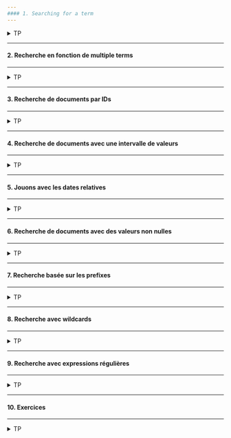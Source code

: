 ```yaml
---
#### 1. Searching for a term
---
```

<details>
<summary>TP</summary>


##### :arrow_forward: DISCLAIMER : Certaines des requêtes de ce chapitre ne renvoient pas les résultats escomptés
En référer au formateur le cas échéant (Conflits possible de versions).

Les term level queries sont les plus utilisées pour les données structurées de type nombre ou date. Elles peuvent également être utilisées pour des labels de classification.<br/>
Par contre elles ne sont pas recommandées pour les recherches textuelles qui ne requiérent pas de correspondance exacte, elles sont inopérantes sur des champs analysés.

##### :arrow_forward: Recherche de documents avec une valeur à `true` pour le champ `is_active`

Il existe deux requêtes pour le faire : 
* Avec la syntaxe : "is_active": true
```
A compléter...
```
* Avec la syntaxe : "is_active": { "value": true }
```
A compléter...
```

<img src="https://i.ibb.co/M8TdZPS/058-Screenshot-2021-03-17-Elastic-Kibana.png" width="80%">

</details>

---
#### 2. Recherche en fonction de multiple terms
---
<details>
<summary>TP</summary>

Rechercher les documents `products` avec les tags "Soup" ou "Cake".
Nous savons que les tags sont stockés en tant que `keyword`.
```
A compléter...
```

Similaire à la clause IN en SQL.

<img src="https://i.ibb.co/SVyH7QV/059-Screenshot-2021-03-17-Elastic-Kibana.png" width="60%">

</details>

---
#### 3. Recherche de documents par IDs
---
<details>
<summary>TP</summary>

Ecrire la requête pour récupérer les documents dont les identifiants sont 1, 2 ou 3.
```
A compléter...
```

<img src="https://i.ibb.co/dB9XSXb/060-Screenshot-2021-03-17-Elastic-Kibana.png" width="80%">

</details>

---
#### 4. Recherche de  documents avec une intervalle de valeurs
---
<details>
<summary>TP</summary>


- Hint :  Une fois ces requêtes effectuées dans le dev tools, exécutez les dans le menu Discovery pour avoir un affichage tabulaire plus user friendly (demandez la démo au formateur).

##### :arrow_forward: Recherche de documents avec un champ `in_stock` entre `1` et `5` inclus
Utiliser une requête de type `range`.
```
A compléter...
```

<img src="https://i.ibb.co/d2rRHmY/061-Screenshot-2021-03-17-Elastic-Kibana.png" width="80%">

##### :arrow_forward: Recherche de documents dans un intervale de dates
Rechercher les documents `products` créés entre le 2010/01/01 et le 2010/12/31.
```
A compléter...
```

<img src="https://i.ibb.co/prtY8Jt/062-Screenshot-2021-03-17-Elastic-Kibana.png" width="80%">

##### :arrow_forward: Recherche de documents dans un intervale de dates, avec format de date configuré
Rechercher les documents `products` créés entre le 2010/01/01 et le 2010/12/31 en utilisant le format dd-MM-yyyy.
```
A compléter...
```

<img src="https://i.ibb.co/tX6LJ59/063-Screenshot-2021-03-17-Elastic-Kibana.png" width="80%">

</details>

---
#### 5. Jouons avec les dates relatives
---
<details>
<summary>TP</summary>


Pour en savoir plus au sujet des opérations sur les dates dans Elasticsearch :
https://www.elastic.co/guide/en/elasticsearch/reference/current/common-options.html#date-math

##### :arrow_forward: Retrancher un an à une date
Rechercher les documents `products` créés après le `2010/01/01` moins un an.
```
A compléter...
```

<img src="https://i.ibb.co/58FmWbZ/064-Screenshot-2021-03-17-Elastic-Kibana.png" width="80%">

##### :arrow_forward: Retrancher un an et un jour à partir de `2010/01/01`
Rechercher les documents `products` créés après le `2010/01/01` moins un an et un jour.
```
A compléter...
```

Toujours le même résultat.

##### :arrow_forward: Retrancher un an et arrondir au mois
Rechercher les documents `products` créés après le `2010/01/01` moins un an arrondi au mois.
```
A compléter...
```

Toujours le même résultat.

Gestion des arrondis par mois en fonction de l'opérateur :
<img src="https://i.ibb.co/31g52nb/Screenshot-from-2021-03-18-13-17-20.png" width="60%">

##### :arrow_forward: Arrondir par mois avant de retrancher un an à partir du `2010/01/01`
```
A compléter...
```

Toujours le même résultat.

##### :arrow_forward: Arrondir par mois avant de retrancher un an à partir de la date courante
```
A compléter...
```

Aucun résultat, élargir à 4 ou 5 ans pour avoir des résultats.

<img src="https://i.ibb.co/kh2DjFg/065-Screenshot-2021-03-17-Elastic-Kibana.png" width="20%">

##### :arrow_forward: Recherche de documents avec le champ `created` contenant la date courante ou plus
```
A compléter...
```

Aucun produit créé dans le futur. ;)

</details>

---
#### 6. Recherche de documents avec des valeurs non nulles
---
<details>
<summary>TP</summary>

Rechercher les documents de l'index `products` ayant des `tags`.
Utiliser la clause `exists`.
```
A compléter...
```

<img src="https://i.ibb.co/kMss3r1/066-Screenshot-2021-03-17-Elastic-Kibana.png" width="80%">

</details>

---
#### 7. Recherche basée sur les prefixes
---
<details>
<summary>TP</summary>

##### :arrow_forward: Documents contenant un tag commençant par `Vege`
```
A compléter...
```

<img src="https://i.ibb.co/89K8K6C/067-Screenshot-2021-03-17-Elastic-Kibana.png" width="80%">

</details>

---
#### 8. Recherche avec wildcards
---
<details>
<summary>TP</summary>

Avertissement : Les requêtes avec wildcard sont très gourmandes en ressources et peuvent être lentes.<br/>
Par exemple ne jamais utiliser de wildcard au début du critére de recherche.

##### :arrow_forward: Ajouter un asterisque pour tous les caractères (zéro ou plus)
Utiliser le mot clé : "Veg*ble".
```
A compléter...
```

<img src="https://i.ibb.co/JtSMNpk/068-Screenshot-2021-03-17-Elastic-Kibana.png" width="80%">

##### :arrow_forward: Ajouter un point d'interrogation pour tout caractère
La même requête en remplaçant l'asterisque avec un point d'interrogation.
```
A compléter...
```

<img src="https://i.ibb.co/cD4GZpX/069-Screenshot-2021-03-17-Elastic-Kibana.png" width="20%">

Essayer avec le mot clé : "Veget?ble".
```
A compléter...
```

<img src="https://i.ibb.co/7tL6WLk/070-Screenshot-2021-03-17-Elastic-Kibana.png" width="80%">

</details>

---
#### 9. Recherche avec expressions régulières
---
<details>
<summary>TP</summary>

Pour comprendre comment fonctionnent les expressions régulières dans Elasticsearch :<br/>
https://www.elastic.co/guide/en/elasticsearch/reference/current/query-dsl-regexp-query.html#regexp-syntax
Rechercher les produits répondant au critère : "Veg(suite_de_caractères_alphabétiques)ble"
```
A compléter...
```

Même résultat qu'avec l'expression régulière : "Veget?ble".

</details>

---
#### 10. Exercices
---
<details>
<summary>TP</summary>

##### :arrow_forward: Recherche de documents avec le champ `sold` inférieur à `10`
```
A compléter...
```

<img src="https://i.ibb.co/Ns5L5fN/071-Screenshot-2021-03-17-Elastic-Kibana.png" width="80%">

##### :arrow_forward: Recherche de documents avec le champ `sold` entre `10` (inclusif : gte) et `30` (exclusif : lt)
```
A compléter...
```

<img src="https://i.ibb.co/PgLwvPP/072-Screenshot-2021-03-17-Elastic-Kibana.png" width="80%">

##### :arrow_forward: Recherche de documents contenant le tag `Meat`
```
A compléter...
```

<img src="https://i.ibb.co/ZMFPbJB/073-Screenshot-2021-03-17-Elastic-Kibana.png" width="80%">

##### :arrow_forward: Recherche de documents contenant `Tomato` ou `Paste` dans le champ `name`
```
A compléter...
```

<img src="https://i.ibb.co/vZFrzLp/074-Screenshot-2021-03-17-Elastic-Kibana.png" width="80%">

##### :arrow_forward: Recherche de documents contenant `past` suivi par un caractère optionnel, pour le champ `name`
```
A compléter...
```

<img src="https://i.ibb.co/wB4s4Mm/075-Screenshot-2021-03-17-Elastic-Kibana.png" width="80%">

##### :arrow_forward: Recherche de documents contenant un nombre dans le champ `name`
```
A compléter...
```

<img src="https://i.ibb.co/dBtbWtc/076-Screenshot-2021-03-17-Elastic-Kibana.png" width="80%">

</details>
